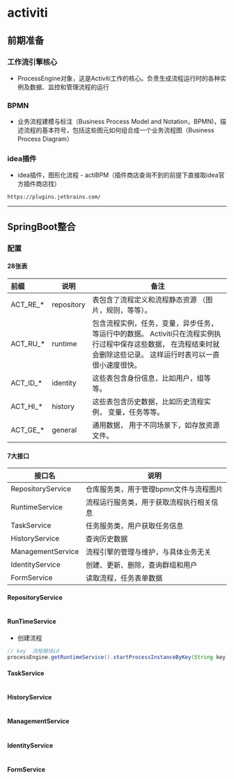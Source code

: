 # activiti

## 前期准备

### 工作流引擎核心

+ ProcessEngine对象，这是Activiti工作的核心。负责生成流程运行时的各种实例及数据、监控和管理流程的运行

### BPMN

+ 业务流程建模与标注（Business Process Model and Notation，BPMN)，描述流程的基本符号，包括这些图元如何组合成一个业务流程图（Business Process Diagram）

### idea插件

+ idea插件，图形化流程 - actiBPM（插件商店查询不到的前提下直接取idea官方插件商店找）

```http
https://plugins.jetbrains.com/
```

----

## SpringBoot整合

### 配置

####  28张表

| 前缀     | 说明       | 备注                                                         |
| :------- | ---------- | ------------------------------------------------------------ |
| ACT_RE_* | repository | 表包含了流程定义和流程静态资源 （图片，规则，等等）。        |
| ACT_RU_* | runtime    | 包含流程实例，任务，变量，异步任务，等运行中的数据。 Activiti只在流程实例执行过程中保存这些数据， 在流程结束时就会删除这些记录。 这样运行时表可以一直很小速度很快。 |
| ACT_ID_* | identity   | 这些表包含身份信息，比如用户，组等等。                       |
| ACT_HI_* | history    | 这些表包含历史数据，比如历史流程实例， 变量，任务等等。      |
| ACT_GE_* | general    | 通用数据， 用于不同场景下，如存放资源文件。                  |

####  7大接口

| 接口名            | 说明                                     |
| ----------------- | ---------------------------------------- |
| RepositoryService | 仓库服务类，用于管理bpmn文件与流程图片   |
| RuntimeService    | 流程运行服务类，用于获取流程执行相关信息 |
| TaskService       | 任务服务类，用户获取任务信息             |
| HistoryService    | 查询历史数据                             |
| ManagementService | 流程引擎的管理与维护，与具体业务无关     |
| IdentityService   | 创建、更新、删除，查询群组和用户         |
| FormService       | 读取流程，任务表单数据                   |

#### RepositoryService

```

```



#### RunTimeService

+ 创建流程

```java
// key  流程模块id
processEngine.getRuntimeService().startProcessInstanceByKey(String key)
```

#### TaskService

```

```



#### HistoryService

```

```



#### ManagementService

```

```



#### IdentityService

```

```



#### FormService

```

```

